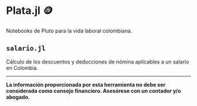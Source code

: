 # Plata.jl 🪙

Notebooks de Pluto para la vida laboral colombiana.

## `salario.jl`
Cálculo de los descuentos y deducciones de nómina aplicables a un salario en Colombia.

----

**La información proporcionada por esta herramienta no debe ser considerada como
consejo financiero. Asesórese con un contador y/o abogado.**
